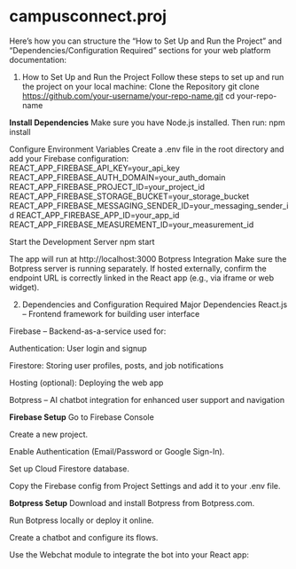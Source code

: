 # campusconnect.proj
Here’s how you can structure the “How to Set Up and Run the Project” and “Dependencies/Configuration Required” sections for your web platform documentation:

1. How to Set Up and Run the Project
Follow these steps to set up and run the project on your local machine:
Clone the Repository
git clone https://github.com/your-username/your-repo-name.git
cd your-repo-name

**Install Dependencies**
Make sure you have Node.js installed. Then run:
npm install

Configure Environment Variables
Create a .env file in the root directory and add your Firebase configuration:
REACT_APP_FIREBASE_API_KEY=your_api_key
REACT_APP_FIREBASE_AUTH_DOMAIN=your_auth_domain
REACT_APP_FIREBASE_PROJECT_ID=your_project_id
REACT_APP_FIREBASE_STORAGE_BUCKET=your_storage_bucket
REACT_APP_FIREBASE_MESSAGING_SENDER_ID=your_messaging_sender_id
REACT_APP_FIREBASE_APP_ID=your_app_id
REACT_APP_FIREBASE_MEASUREMENT_ID=your_measurement_id

Start the Development Server
npm start

The app will run at http://localhost:3000
Botpress Integration
Make sure the Botpress server is running separately. If hosted externally, confirm the endpoint URL is correctly linked in the React app (e.g., via iframe or web widget).

2. Dependencies and Configuration Required
Major Dependencies
React.js – Frontend framework for building user interface


Firebase – Backend-as-a-service used for:


Authentication: User login and signup


Firestore: Storing user profiles, posts, and job notifications


Hosting (optional): Deploying the web app


Botpress – AI chatbot integration for enhanced user support and navigation


**Firebase Setup**
Go to Firebase Console


Create a new project.


Enable Authentication (Email/Password or Google Sign-In).


Set up Cloud Firestore database.


Copy the Firebase config from Project Settings and add it to your .env file.


**Botpress Setup**
Download and install Botpress from Botpress.com.


Run Botpress locally or deploy it online.


Create a chatbot and configure its flows.


Use the Webchat module to integrate the bot into your React app:


<script src="https://cdn.botpress.cloud/webchat/v0/inject.js"></script>
<script>
  window.botpressWebChat.init({
    "composerPlaceholder": "Ask me anything!",
    "botId": "your-bot-id",
    "hostUrl": "https://cdn.botpress.cloud/webchat/v0",
    "messagingUrl": "https://messaging.botpress.cloud",
    "clientId": "your-bot-id",
    "lazyLoad": true,
    "showPoweredBy": false
  });
</script>

